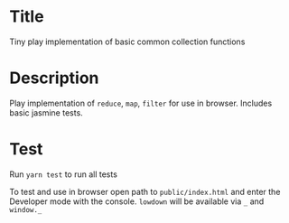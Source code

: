 # Title
Tiny play implementation of basic common collection functions

# Description
Play implementation of `reduce`, `map`, `filter` for use in browser.  Includes
basic jasmine tests.

# Test
Run `yarn test` to run all tests

To test and use in browser open path to `public/index.html` and enter the Developer
mode with the console.  `lowdown` will be available via `_` and `window._`
